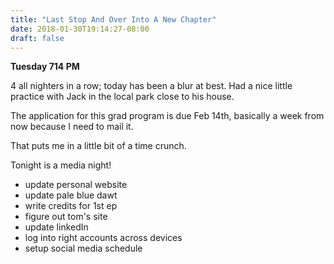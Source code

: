 ```yaml
---
title: "Last Stop And Over Into A New Chapter"
date: 2018-01-30T19:14:27-08:00
draft: false
---
```


**Tuesday 714 PM**

4 all nighters in a row; today has been a blur at best. Had a nice little practice with Jack in the local park close to his house.

The application for this grad program is due Feb 14th,
basically a week from now because I need to mail it.

That puts me in a little bit of a time crunch.

Tonight is a media night!

- update personal website
- update pale blue dawt
- write credits for 1st ep
- figure out tom's site
- update linkedIn
- log into right accounts across devices
- setup social media schedule
